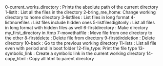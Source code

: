 0-current_works_directory : Prints the absolute path of the current directory
1-listit : List all the files in the directory
2-bring_me_home: Change working directory to home directory
3-listfiles : List files in long format
4-listmorefiles : List files include hidden ones
5-listfilesdigitonly : List all files in long format with hidden files as well
6-firstdirectory : Make directory my_first_directory in /tmp
7-movethatfile : Move file from one directory to the other
8-firstdelete : Delete file from directory
9-firstdirdeletion : Delete directory
10-back : Go to the previous working directory
11-lists : List all file even with period and in boot folder
12-file_type: Print the file type
13-symbolic_link : Create a symbolic link in the current working directory
14-copy_html : Copy all html to parent directory

